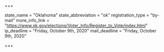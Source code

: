 +++

state_name = "Oklahoma"
state_abbreviation = "ok"
registration_type = "by-mail"
more_info_link = "https://www.ok.gov/elections/Voter_Info/Register_to_Vote/index.html"
ip_deadline = "Friday, October 9th, 2020"
mail_deadline = "Friday, October 9th, 2020"

+++